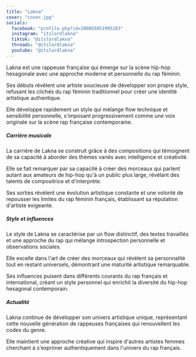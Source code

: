 ```yaml
---
title: "Lakna"
cover: "cover.jpg"
socials:
  facebook: "profile.php?id=100055051995283"
  instagram: "itslordlakna"
  tiktok: "@itslordlakna"
  threads: "@itslordlakna"
  youtube: "@itslordlakna"
---
```


Lakna est une rappeuse française qui émerge sur la scène hip-hop hexagonale avec une approche moderne et personnelle du
rap féminin.

Ses débuts révèlent une artiste soucieuse de développer son propre style, refusant les clichés du rap féminin
traditionnel pour créer une identité artistique authentique.

Elle développe rapidement un style qui mélange flow technique et sensibilité personnelle, s'imposant progressivement
comme une voix originale sur la scène rap française contemporaine.

##### Carrière musicale

La carrière de Lakna se construit grâce à des compositions qui témoignent de sa capacité à aborder des thèmes variés
avec intelligence et créativité.

Elle se fait remarquer par sa capacité à créer des morceaux qui parlent autant aux amateurs de hip-hop qu'à un public
plus large, révélant des talents de compositrice et d'interprète.

Ses sorties révèlent une évolution artistique constante et une volonté de repousser les limites du rap féminin français,
établissant sa réputation d'artiste exigeante.

##### Style et influences

Le style de Lakna se caractérise par un flow distinctif, des textes travaillés et une approche du rap qui mélange
introspection personnelle et observations sociales.

Elle excelle dans l'art de créer des morceaux qui révèlent sa personnalité tout en restant universels, démontrant une
maturité artistique remarquable.

Ses influences puisent dans différents courants du rap français et international, créant un style personnel qui enrichit
la diversité du hip-hop hexagonal contemporain.

##### Actualité

Lakna continue de développer son univers artistique unique, représentant cette nouvelle génération de rappeuses
françaises qui renouvellent les codes du genre.

Elle maintient une approche créative qui inspire d'autres artistes femmes cherchant à s'exprimer authentiquement dans
l'univers du rap français.
